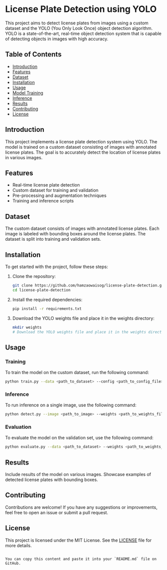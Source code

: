 # License Plate Detection using YOLO

This project aims to detect license plates from images using a custom dataset and the YOLO (You Only Look Once) object detection algorithm. YOLO is a state-of-the-art, real-time object detection system that is capable of detecting objects in images with high accuracy.

## Table of Contents

- [Introduction](#introduction)
- [Features](#features)
- [Dataset](#dataset)
- [Installation](#installation)
- [Usage](#usage)
- [Model Training](#model-training)
- [Inference](#inference)
- [Results](#results)
- [Contributing](#contributing)
- [License](#license)

## Introduction

This project implements a license plate detection system using YOLO. The model is trained on a custom dataset consisting of images with annotated license plates. The goal is to accurately detect the location of license plates in various images.

## Features

- Real-time license plate detection
- Custom dataset for training and validation
- Pre-processing and augmentation techniques
- Training and inference scripts

## Dataset

The custom dataset consists of images with annotated license plates. Each image is labeled with bounding boxes around the license plates. The dataset is split into training and validation sets.

## Installation

To get started with the project, follow these steps:

1. Clone the repository:
   ```bash
   git clone https://github.com/hamzaowaisog/license-plate-detection.git
   cd license-plate-detection
   ```

2. Install the required dependencies:
   ```bash
   pip install -r requirements.txt
   ```

3. Download the YOLO weights file and place it in the weights directory:
   ```bash
   mkdir weights
   # Download the YOLO weights file and place it in the weights directory
   ```

## Usage

### Training

To train the model on the custom dataset, run the following command:
```bash
python train.py --data <path_to_dataset> --config <path_to_config_file> --weights <path_to_weights_file>
```

### Inference

To run inference on a single image, use the following command:
```bash
python detect.py --image <path_to_image> --weights <path_to_weights_file> --config <path_to_config_file>
```

### Evaluation

To evaluate the model on the validation set, use the following command:
```bash
python evaluate.py --data <path_to_dataset> --weights <path_to_weights_file> --config <path_to_config_file>
```

## Results

Include results of the model on various images. Showcase examples of detected license plates with bounding boxes.

## Contributing

Contributions are welcome! If you have any suggestions or improvements, feel free to open an issue or submit a pull request.

## License

This project is licensed under the MIT License. See the [LICENSE](LICENSE) file for more details.
```

You can copy this content and paste it into your `README.md` file on GitHub.